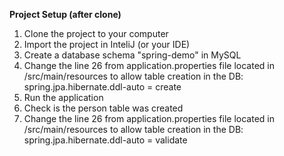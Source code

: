 **Project Setup (after clone)**

1. Clone the project to your computer
2. Import the project in InteliJ (or your IDE)
3. Create a database schema "spring-demo" in MySQL 
4. Change the line 26 from application.properties file located in /src/main/resources to allow table creation in the DB: spring.jpa.hibernate.ddl-auto = create
5. Run the application
6. Check is the person table was created
7. Change the line 26 from application.properties file located in /src/main/resources to allow table creation in the DB: spring.jpa.hibernate.ddl-auto = validate
